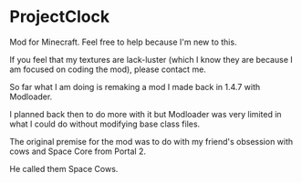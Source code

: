 # ProjectClock
Mod for Minecraft. Feel free to help because I'm new to this.

If you feel that my textures are lack-luster (which I know they are because I am focused on coding the mod), please contact me.

So far what I am doing is remaking a mod I made back in 1.4.7 with Modloader.

I planned back then to do more with it but Modloader was very limited in what I could do without modifying base class files.

The original premise for the mod was to do with my friend's obsession with cows and Space Core from Portal 2.

He called them Space Cows.

